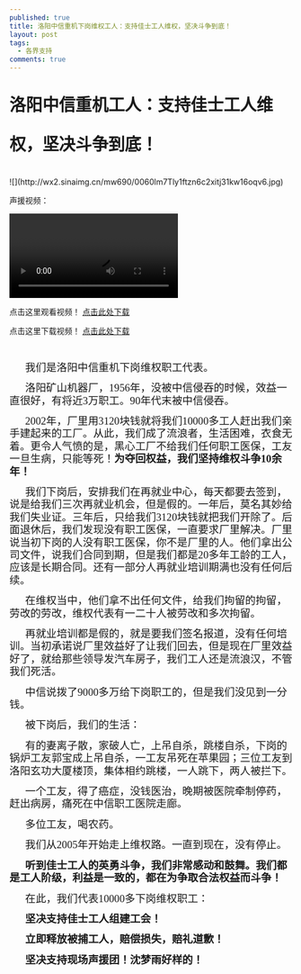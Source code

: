 ```yaml
---
published: true
title: 洛阳中信重机下岗维权工人：支持佳士工人维权，坚决斗争到底！
layout: post
tags:
  - 各界支持
comments: true
---
```

<p class="zw-paragraph" style="line-height: 2.40833; margin-bottom: 16.5pt; margin-top: 17pt;" data-textformat="{&quot;ff&quot;:&quot;等线&quot;,&quot;fw&quot;:&quot;bold&quot;,&quot;fgc&quot;:&quot;rgb(0,0,0)&quot;,&quot;size&quot;:&quot;22.0&quot;}" data-keep-line-info="true" data-writer-border-info="{&quot;border-sides&quot;:[]}" data-doc-id="5379105000000015002"><span style="font-family: 等线; font-size: 22pt; font-weight: bold;">洛阳中信重机工人：支持佳士工人维权，坚决斗争到底！</span></p>
![](http://wx2.sinaimg.cn/mw690/0060lm7Tly1ftzn6c2xitj31kw16oqv6.jpg)

声援视频：

<video controls="" src="https://hz189cloud.oos-hz.ctyunapi.cn/3ac0974b-eeeb-4dbd-8ae1-dee5f6d2f8df?x-amz-UFID=2149022190605894&amp;x-amz-FSIZE=10602562&amp;response-content-type=video/mp4&amp;Expires=1533540215&amp;x-amz-UID=629396471&amp;response-content-disposition=attachment%3Bfilename%3D%22%C3%A6%C2%B4%C2%9B%C3%A9%C2%98%C2%B3%C3%A5%C2%A3%C2%B0%C3%A6%C2%8F%C2%B4%20%2820180806105305%29.mp4%22&amp;AWSAccessKeyId=95e6d363b6e2475aeecc&amp;x-amz-CLOUDTYPEIN=PERSON&amp;Signature=N6rF3wnZ9pOStUhZZtXwtv7PXYM%3D" id="ckplayer_a1" autoplay="autoplay"></video>

点击这里观看视频！ [点击此处下载](https://www.yylep.com/f-3188-h5/b525490d.html?pan=ty)

点击这里下载视频！ [点击此处下载](https://www.yylep.com/f-3188-xz/b525490d.html?pan=ty)

<p class="zw-paragraph" style="line-height: 1.2;" data-tabpoints="[{&quot;leader&quot;:&quot;0&quot;,&quot;id&quot;:&quot;0&quot;,&quot;align&quot;:&quot;0&quot;,&quot;point&quot;:&quot;1.1458333333333333in&quot;}]" data-textformat="{&quot;ff&quot;:&quot;等线&quot;,&quot;fgc&quot;:&quot;rgb(0,0,0)&quot;,&quot;size&quot;:&quot;14.0&quot;}" data-tab-info="[{&quot;leader&quot;:&quot;0&quot;,&quot;id&quot;:&quot;0&quot;,&quot;align&quot;:&quot;0&quot;,&quot;point&quot;:&quot;1.1458333333333333in&quot;}]" data-writer-border-info="{&quot;border-sides&quot;:[]}">&nbsp;</p>
<p class="zw-paragraph" style="line-height: 1.2; text-indent: 0.291667in;" data-textformat="{&quot;ff&quot;:&quot;微软雅黑&quot;,&quot;fgc&quot;:&quot;rgb(0,0,0)&quot;,&quot;size&quot;:&quot;14.0&quot;}" data-writer-border-info="{&quot;border-sides&quot;:[]}"><span style="font-family: 微软雅黑; font-size: 14pt;">我们是洛阳中信重机下岗维权职工代表。</span></p>
<p class="zw-paragraph" style="line-height: 1.2; text-indent: 0.291667in;" data-textformat="{&quot;ff&quot;:&quot;微软雅黑&quot;,&quot;fgc&quot;:&quot;rgb(0,0,0)&quot;,&quot;size&quot;:&quot;14.0&quot;}" data-writer-border-info="{&quot;border-sides&quot;:[]}"><span style="font-family: 微软雅黑; font-size: 14pt;">洛阳矿山机器厂，</span><span style="font-family: 微软雅黑; font-size: 14pt;">1956年，没被中信侵吞的时候，效益一直很好，有将近3万职工。90年代末被中信侵吞。</span></p>
<p class="zw-paragraph" style="line-height: 1.2; text-indent: 0.291667in;" data-textformat="{&quot;ff&quot;:&quot;微软雅黑&quot;,&quot;fgc&quot;:&quot;rgb(0,0,0)&quot;,&quot;size&quot;:&quot;14.0&quot;}" data-writer-border-info="{&quot;border-sides&quot;:[]}"><span style="font-family: 微软雅黑; font-size: 14pt;">2002年，厂里用3120块钱就将我们10000多工人赶出我们亲手建起来的工厂。从此，我们成了流浪者，生活困难，衣食无着。更令人气愤的是，黑心工厂不给我们任何职工医保，工友一旦生病，只能等死！</span><span style="font-family: 微软雅黑; font-size: 14pt; font-weight: bold;">为夺回权益，我们坚持维权斗争10余年！</span></p>
<p class="zw-paragraph" style="line-height: 1.2; text-indent: 0.291667in;" data-textformat="{&quot;ff&quot;:&quot;微软雅黑&quot;,&quot;fgc&quot;:&quot;rgb(0,0,0)&quot;,&quot;size&quot;:&quot;14.0&quot;}" data-writer-border-info="{&quot;border-sides&quot;:[]}"><span style="font-family: 微软雅黑; font-size: 14pt;">我们</span><span style="font-family: 微软雅黑; font-size: 14pt;">下岗后，安排我们在再就业中心，每天</span><span style="font-family: 微软雅黑; font-size: 14pt;">都要去签到，说是给我们三次再就业机会，但是假的。一年后，</span><span style="font-family: 微软雅黑; font-size: 14pt;">莫名其妙</span><span style="font-family: 微软雅黑; font-size: 14pt;">给我们失业证。三年后，只给我们3120</span><span style="font-family: 微软雅黑; font-size: 14pt;">块钱</span><span style="font-family: 微软雅黑; font-size: 14pt;">就把我们开除了。后面退休后，</span><span style="font-family: 微软雅黑; font-size: 14pt;">我们</span><span style="font-family: 微软雅黑; font-size: 14pt;">发现</span><span style="font-family: 微软雅黑; font-size: 14pt;">没有职工医保，一直要求厂里解决。厂里说当初下岗的人没有职工医保，你不是厂里的人。他们拿出公司文件，说我们合同到期，但是我们都是20</span><span style="font-family: 微软雅黑; font-size: 14pt;">多年工龄的工人，应该是长期合同。还有一部分人再就业培训期满</span><span style="font-family: 微软雅黑; font-size: 14pt;">也</span><span style="font-family: 微软雅黑; font-size: 14pt;">没有任何后续。</span></p>
<p class="zw-paragraph" style="line-height: 1.2; text-indent: 0.291667in;" data-textformat="{&quot;ff&quot;:&quot;微软雅黑&quot;,&quot;fgc&quot;:&quot;rgb(0,0,0)&quot;,&quot;size&quot;:&quot;14.0&quot;}" data-writer-border-info="{&quot;border-sides&quot;:[]}"><span style="font-family: 微软雅黑; font-size: 14pt;">在维权当中，他们拿不出任何文件，给我们拘留的拘留</span><span style="font-family: 微软雅黑; font-size: 14pt;">，</span><span style="font-family: 微软雅黑; font-size: 14pt;">劳改的劳改，维权代表有一二十人被劳改和多次拘留。</span></p>
<p class="zw-paragraph" style="line-height: 1.2; text-indent: 0.291667in;" data-textformat="{&quot;ff&quot;:&quot;微软雅黑&quot;,&quot;fgc&quot;:&quot;rgb(0,0,0)&quot;,&quot;size&quot;:&quot;14.0&quot;}" data-writer-border-info="{&quot;border-sides&quot;:[]}"><span style="font-family: 微软雅黑; font-size: 14pt;">再就业培训都是假的，就是要我们签名报道，没有任何培训。当初承诺说</span><span style="font-family: 微软雅黑; font-size: 14pt;">厂里效益好了让我们回去，但是现在厂里效益好了，就给那些领导发汽车房子，我们工人还是流浪汉，不管我们死活。</span></p>
<p class="zw-paragraph" style="line-height: 1.2; text-indent: 0.291667in;" data-textformat="{&quot;ff&quot;:&quot;微软雅黑&quot;,&quot;fgc&quot;:&quot;rgb(0,0,0)&quot;,&quot;size&quot;:&quot;14.0&quot;}" data-writer-border-info="{&quot;border-sides&quot;:[]}"><span style="font-family: 微软雅黑; font-size: 14pt;">中信说拨了</span><span style="font-family: 微软雅黑; font-size: 14pt;">9000多万给下岗职工的，但是我们没见到一分钱。</span></p>
<p class="zw-paragraph" style="line-height: 1.2; text-indent: 0.291667in;" data-textformat="{&quot;ff&quot;:&quot;微软雅黑&quot;,&quot;fgc&quot;:&quot;rgb(0,0,0)&quot;,&quot;size&quot;:&quot;14.0&quot;}" data-writer-border-info="{&quot;border-sides&quot;:[]}"><span style="font-family: 微软雅黑; font-size: 14pt;">被下岗后，我们的生活：</span></p>
<p class="zw-paragraph" style="line-height: 1.2; text-indent: 0.291667in;" data-textformat="{&quot;ff&quot;:&quot;微软雅黑&quot;,&quot;fgc&quot;:&quot;rgb(0,0,0)&quot;,&quot;size&quot;:&quot;14.0&quot;}" data-writer-border-info="{&quot;border-sides&quot;:[]}"><span style="font-family: 微软雅黑; font-size: 14pt;">有的妻离子散，家破人亡，上吊自杀，跳楼自杀，下岗的锅炉工友郭宝成上吊自杀，一工友吊死在苹果园；三位工友到洛阳玄功大厦楼顶，集体相约跳楼，一人跳下，两人被拦</span><span style="font-family: 微软雅黑; font-size: 14pt;">下。</span></p>
<p class="zw-paragraph" style="line-height: 1.2; text-indent: 0.291667in;" data-textformat="{&quot;ff&quot;:&quot;微软雅黑&quot;,&quot;fgc&quot;:&quot;rgb(0,0,0)&quot;,&quot;size&quot;:&quot;14.0&quot;}" data-writer-border-info="{&quot;border-sides&quot;:[]}"><span style="font-family: 微软雅黑; font-size: 14pt;">一个工友，得了癌症，没钱医治，晚期被医院牵制停药，赶出病房，痛死在中信职工医院走廊。</span></p>
<p class="zw-paragraph" style="line-height: 1.2; text-indent: 0.291667in;" data-textformat="{&quot;ff&quot;:&quot;微软雅黑&quot;,&quot;fgc&quot;:&quot;rgb(0,0,0)&quot;,&quot;size&quot;:&quot;14.0&quot;}" data-writer-border-info="{&quot;border-sides&quot;:[]}"><span style="font-family: 微软雅黑; font-size: 14pt;">多位工友，喝农药。</span></p>
<p class="zw-paragraph" style="line-height: 1.2; text-indent: 0.291667in;" data-textformat="{&quot;ff&quot;:&quot;微软雅黑&quot;,&quot;fgc&quot;:&quot;rgb(0,0,0)&quot;,&quot;size&quot;:&quot;14.0&quot;}" data-writer-border-info="{&quot;border-sides&quot;:[]}"><span style="font-family: 微软雅黑; font-size: 14pt;">我们从</span><span style="font-family: 微软雅黑; font-size: 14pt;">2005年开始走上维权路。一直到现在，没有停止。</span></p>
<p class="zw-paragraph" style="line-height: 1.2; text-indent: 0.291667in;" data-textformat="{&quot;ff&quot;:&quot;微软雅黑&quot;,&quot;fw&quot;:&quot;bold&quot;,&quot;fgc&quot;:&quot;rgb(0,0,0)&quot;,&quot;size&quot;:&quot;14.0&quot;}" data-writer-border-info="{&quot;border-sides&quot;:[]}"><span style="font-family: 微软雅黑; font-size: 14pt; font-weight: bold;">听到佳士工人的英勇斗争，我们非常感动和鼓舞。我们都是工人阶级，利益是一致的，都在为争取合法权益而斗争！</span></p>
<p class="zw-paragraph" style="line-height: 1.2; text-indent: 0.291667in;" data-textformat="{&quot;ff&quot;:&quot;微软雅黑&quot;,&quot;fgc&quot;:&quot;rgb(0,0,0)&quot;,&quot;size&quot;:&quot;14.0&quot;}" data-writer-border-info="{&quot;border-sides&quot;:[]}"><span style="font-family: 微软雅黑; font-size: 14pt;">在此，我们代表10000多下岗维权职工：</span></p>
<p class="zw-paragraph" style="line-height: 1.2; text-indent: 0.291667in;" data-textformat="{&quot;ff&quot;:&quot;微软雅黑&quot;,&quot;fw&quot;:&quot;bold&quot;,&quot;fgc&quot;:&quot;rgb(0,0,0)&quot;,&quot;size&quot;:&quot;14.0&quot;}" data-writer-border-info="{&quot;border-sides&quot;:[]}"><span style="font-family: 微软雅黑; font-size: 14pt; font-weight: bold;">坚决支持佳士工人组建工会！</span></p>
<p class="zw-paragraph" style="line-height: 1.2; text-indent: 0.291667in;" data-textformat="{&quot;ff&quot;:&quot;微软雅黑&quot;,&quot;fw&quot;:&quot;bold&quot;,&quot;fgc&quot;:&quot;rgb(0,0,0)&quot;,&quot;size&quot;:&quot;14.0&quot;}" data-writer-border-info="{&quot;border-sides&quot;:[]}"><span style="font-family: 微软雅黑; font-size: 14pt; font-weight: bold;">立即</span><span style="font-family: 微软雅黑; font-size: 14pt; font-weight: bold;">释放被</span><span style="font-family: 微软雅黑; font-size: 14pt; font-weight: bold;">捕</span><span style="font-family: 微软雅黑; font-size: 14pt; font-weight: bold;">工人，赔偿损失，赔礼道歉</span><span style="font-family: 微软雅黑; font-size: 14pt; font-weight: bold;">！</span></p>
<p class="zw-paragraph" style="line-height: 1.2; text-indent: 0.291667in;" data-textformat="{&quot;ff&quot;:&quot;微软雅黑&quot;,&quot;fw&quot;:&quot;bold&quot;,&quot;fgc&quot;:&quot;rgb(0,0,0)&quot;,&quot;size&quot;:&quot;14.0&quot;}" data-writer-border-info="{&quot;border-sides&quot;:[]}"><span style="font-family: 微软雅黑; font-size: 14pt; font-weight: bold;">坚决支持现场声援团！沈梦雨好样的！</span></p>

